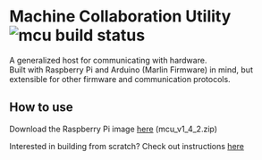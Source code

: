 # Machine Collaboration Utility  ![mcu build status](https://travis-ci.org/Autodesk/machine-collaboration-utility.svg?branch=master)

A generalized host for communicating with hardware.  
Built with Raspberry Pi and Arduino (Marlin Firmware) in mind, but extensible for other firmware and communication protocols.

## How to use
                                       
Download the Raspberry Pi image [here](https://drive.google.com/uc?id=0B7k-k73S74JBV3A3Z2FSa00teWc&export=download) (mcu_v1_4_2.zip)  

Interested in building from scratch? Check out instructions [here](BUILDING.md)
